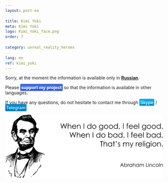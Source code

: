 ```yaml
---
layout: post-ea

title: Kimi Yoki
meta: Kimi Yoki
logo: Kimi_Yoki_face.png
order: 7

category: unreal_reality_heroes

lang: en
ref: kimi_yoki
---
```


Sorry, at the moment the information is available only in **<a href="https://lincolnvirus.com/projects/ru/comics/unreal_reality/heroes/kimi_yoki.html" target="_blank">Russian</a>**.

Please **<a href="https://www.paypal.com/cgi-bin/webscr?cmd=_s-xclick&hosted_button_id=T3KLFW2TE8SJC&source=url" target="_blank"><span style="background-color:#4169E1; color:white; padding:3px; border-radius: 3px">support&nbsp;my&nbsp;project</span></a>** so that the information is available in other languages.

If you have any questions, do not hesitate to contact me through <a href="skype:chutkoy89?call" target="_blank"><span style="background-color:#00aff0; color:white; padding:3px; border-radius: 3px">Skype</span></a> / <a href="https://t.me/chutkoy" target="_blank"><span style="background-color:#0088cc; color:white; padding:3px; border-radius: 3px">Telegram</span></a>.

<a data-fancybox="gallery" href="/img/programming/Lincoln.png"><img src="/img/programming/Lincoln.png" alt=""></a>
